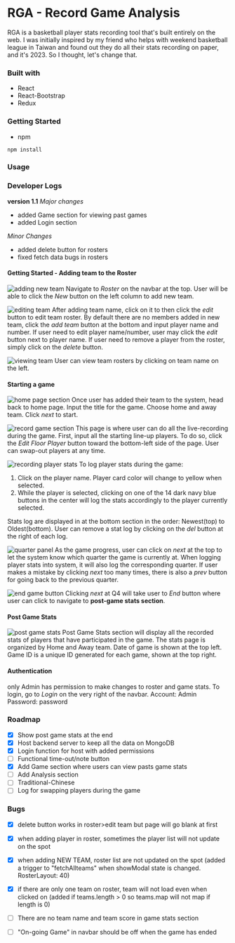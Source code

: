 # RGA - Record Game Analysis

RGA is a basketball player stats recording tool that's built entirely on the web. I was initially inspired by my friend who helps with weekend basketball league in Taiwan and found out they do all their stats recording on paper, and it's 2023. So I thought, let's change that.

### Built with
- React
- React-Bootstrap
- Redux

### Getting Started

- npm
```
npm install
```
### Usage

### Developer Logs
**version 1.1**
*Major changes*
- added Game section for viewing past games
- added Login section 

*Minor Changes*
- added delete button for rosters
- fixed fetch data bugs in rosters


#### Getting Started - Adding team to the Roster
![adding new team](./public/9.png)
Navigate to *Roster* on the navbar at the top. User will be able to click the *New* button on the left column to add new team. 

![editing team](./public/8.png)
After adding team name, click on it to then click the *edit* button to edit team roster. 
By default there are no members added in new team, click the *add team* button at the bottom and input player name and number.
If user need to edit player name/number, user may click the *edit* button next to player name.
If user need to remove a player from the roster, simply click on the *delete* button.

![viewing team](./public/7.png)
User can view team rosters by clicking on team name on the left.

#### Starting a game
![home page section](./public/1.png)
Once user has added their team to the system, head back to home page.
Input the title for the game.
Choose home and away team.
Click *next* to start.

![record game section](./public/2.png)
This page is where user can do all the live-recording during the game. First, input all the starting line-up players. To do so, click the *Edit Floor Player* button toward the bottom-left side of the page. 
User can swap-out players at any time.

![recording player stats](./public/3.png)
To log player stats during the game:
1. Click on the player name. Player card color will change to yellow when selected.
2. While the player is selected, clicking on one of the 14 dark navy blue buttons in the center will log the stats accordingly to the player currently selected.

Stats log are displayed in at the bottom section in the order: Newest(top) to Oldest(bottom).
User can remove a stat log by clicking on the *del* button at the right of each log. 

![quarter panel](./public/4.png)
As the game progress, user can click on *next* at the top to let the system know which quarter the game is currently at. When logging player stats into system, it will also log the corresponding quarter. 
If user makes a mistake by clicking *next* too many times, there is also a *prev* button for going back to the previous quarter. 

![end game button](./public/5.png)
Clicking *next* at Q4 will take user to *End* button where user can click to navigate to **post-game stats section**.

#### Post Game Stats
![post game stats](./public/6.png)
Post Game Stats section will display all the recorded stats of players that have participated in the game.
The stats page is organized by Home and Away team. 
Date of game is shown at the top left.
Game ID is a unique ID generated for each game, shown at the top right.

#### Authentication
only Admin has permission to make changes to roster and game stats.
To login, go to *Login* on the very right of the navbar. 
Account: Admin
Password: password

### Roadmap
- [x] Show post game stats at the end
- [x] Host backend server to keep all the data on MongoDB
- [x] Login function for host with added permissions
- [ ] Functional time-out/note button
- [x] Add Game section where users can view pasts game stats
- [ ] Add Analysis section
- [ ] Traditional-Chinese
- [ ] Log for swapping players during the game

### Bugs
- [x] delete button works in roster>edit team but page will go blank at first
- [x] when adding player in roster, sometimes the player list will not update on the spot
- [x] when adding NEW TEAM, roster list are not updated on the spot (added a trigger to "fetchAllteams" when showModal state is changed. RosterLayout: 40)
- [x] if there are only one team on roster, team will not load even when clicked on (added if teams.length > 0 so teams.map will not map if length is 0)
- [ ] There are no team name and team score in game stats section
- [ ] "On-going Game" in navbar should be off when the game has ended


